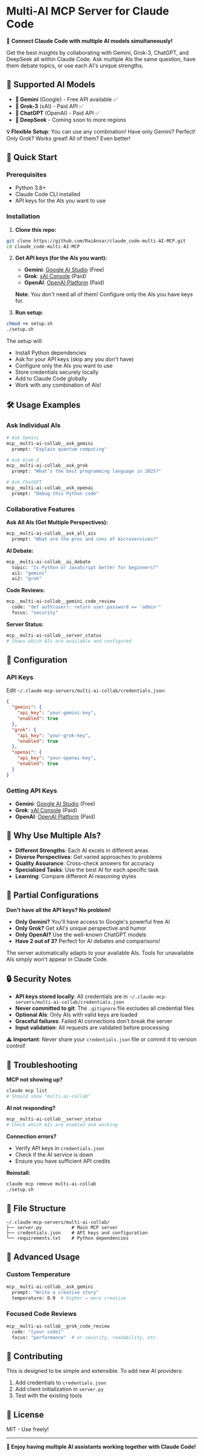 # Multi-AI MCP Server for Claude Code

🚀 **Connect Claude Code with multiple AI models simultaneously!**

Get the best insights by collaborating with Gemini, Grok-3, ChatGPT, and DeepSeek all within Claude Code. Ask multiple AIs the same question, have them debate topics, or use each AI's unique strengths.

## 🤖 Supported AI Models

- **🧠 Gemini** (Google) - Free API available ✅
- **🚀 Grok-3** (xAI) - Paid API ✅  
- **💬 ChatGPT** (OpenAI) - Paid API ✅
- **🔮 DeepSeek** - Coming soon to more regions

**💡 Flexible Setup**: You can use any combination! Have only Gemini? Perfect! Only Grok? Works great! All of them? Even better!

## 🚀 Quick Start

### Prerequisites
- Python 3.8+
- Claude Code CLI installed
- API keys for the AIs you want to use

### Installation

1. **Clone this repo:**
```bash
git clone https://github.com/RaiAnsar/claude_code-multi-AI-MCP.git
cd claude_code-multi-AI-MCP
```

2. **Get API keys (for the AIs you want):**
   - **Gemini**: [Google AI Studio](https://aistudio.google.com/apikey) (Free)
   - **Grok**: [xAI Console](https://console.x.ai/) (Paid)  
   - **OpenAI**: [OpenAI Platform](https://platform.openai.com/api-keys) (Paid)
   
   **Note**: You don't need all of them! Configure only the AIs you have keys for.

3. **Run setup:**
```bash
chmod +x setup.sh
./setup.sh
```

The setup will:
- Install Python dependencies  
- Ask for your API keys (skip any you don't have)
- Configure only the AIs you want to use
- Store credentials securely locally
- Add to Claude Code globally
- Work with any combination of AIs!

## 🛠️ Usage Examples

### Ask Individual AIs
```bash
# Ask Gemini
mcp__multi-ai-collab__ask_gemini
  prompt: "Explain quantum computing"

# Ask Grok-3 
mcp__multi-ai-collab__ask_grok
  prompt: "What's the best programming language in 2025?"

# Ask ChatGPT
mcp__multi-ai-collab__ask_openai
  prompt: "Debug this Python code"
```

### Collaborative Features

**Ask All AIs (Get Multiple Perspectives):**
```bash
mcp__multi-ai-collab__ask_all_ais
  prompt: "What are the pros and cons of microservices?"
```

**AI Debate:**
```bash
mcp__multi-ai-collab__ai_debate
  topic: "Is Python or JavaScript better for beginners?"
  ai1: "gemini"
  ai2: "grok"
```

**Code Reviews:**
```bash
mcp__multi-ai-collab__gemini_code_review
  code: "def auth(user): return user.password == 'admin'"
  focus: "security"
```

**Server Status:**
```bash
mcp__multi-ai-collab__server_status
# Shows which AIs are available and configured
```

## 🔧 Configuration

### API Keys
Edit `~/.claude-mcp-servers/multi-ai-collab/credentials.json`:

```json
{
  "gemini": {
    "api_key": "your-gemini-key",
    "enabled": true
  },
  "grok": {
    "api_key": "your-grok-key", 
    "enabled": true
  },
  "openai": {
    "api_key": "your-openai-key",
    "enabled": true
  }
}
```

### Getting API Keys
- **Gemini**: [Google AI Studio](https://aistudio.google.com/apikey) (Free)
- **Grok**: [xAI Console](https://console.x.ai/) (Paid)
- **OpenAI**: [OpenAI Platform](https://platform.openai.com/api-keys) (Paid)

## 🌟 Why Use Multiple AIs?

- **Different Strengths**: Each AI excels in different areas
- **Diverse Perspectives**: Get varied approaches to problems
- **Quality Assurance**: Cross-check answers for accuracy
- **Specialized Tasks**: Use the best AI for each specific task
- **Learning**: Compare different AI reasoning styles

## 🔧 Partial Configurations

**Don't have all the API keys? No problem!**

- **Only Gemini?** You'll have access to Google's powerful free AI
- **Only Grok?** Get xAI's unique perspective and humor
- **Only OpenAI?** Use the well-known ChatGPT models
- **Have 2 out of 3?** Perfect for AI debates and comparisons!

The server automatically adapts to your available AIs. Tools for unavailable AIs simply won't appear in Claude Code.

## 🔒 Security Notes

- **API keys stored locally**: All credentials are in `~/.claude-mcp-servers/multi-ai-collab/credentials.json`
- **Never committed to git**: The `.gitignore` file excludes all credential files
- **Optional AIs**: Only AIs with valid keys are loaded
- **Graceful failures**: Failed AI connections don't break the server
- **Input validation**: All requests are validated before processing

⚠️ **Important**: Never share your `credentials.json` file or commit it to version control!

## 🐛 Troubleshooting

**MCP not showing up?**
```bash
claude mcp list
# Should show "multi-ai-collab"
```

**AI not responding?**
```bash
mcp__multi-ai-collab__server_status
# Check which AIs are enabled and working
```

**Connection errors?**
- Verify API keys in `credentials.json`
- Check if the AI service is down
- Ensure you have sufficient API credits

**Reinstall:**
```bash
claude mcp remove multi-ai-collab
./setup.sh
```

## 📁 File Structure

```
~/.claude-mcp-servers/multi-ai-collab/
├── server.py           # Main MCP server
├── credentials.json    # API keys and configuration
└── requirements.txt    # Python dependencies
```

## 🚀 Advanced Usage

### Custom Temperature
```bash
mcp__multi-ai-collab__ask_gemini
  prompt: "Write a creative story"
  temperature: 0.9  # Higher = more creative
```

### Focused Code Reviews
```bash
mcp__multi-ai-collab__grok_code_review
  code: "[your code]"
  focus: "performance"  # or security, readability, etc.
```

## 🤝 Contributing

This is designed to be simple and extensible. To add new AI providers:

1. Add credentials to `credentials.json`
2. Add client initialization in `server.py`
3. Test with the existing tools

## 📜 License

MIT - Use freely!

---

**🎉 Enjoy having multiple AI assistants working together with Claude Code!**